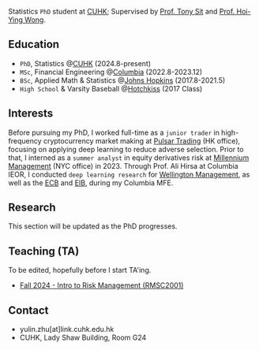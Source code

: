 Statistics `PhD` student at [CUHK](https://www.sta.cuhk.edu.hk/peoples/zhu-yulin/); Supervised by [Prof. Tony Sit](https://www.sta.cuhk.edu.hk/peoples/tonysit/) and [Prof. Hoi-Ying Wong](https://www.sta.cuhk.edu.hk/peoples/hywong/). 

## Education 
- `PhD`, Statistics @[CUHK](https://www.cuhk.edu.hk/english/index.html) (2024.8-present)
- `MSc`, Financial Engineering @[Columbia](https://www.columbia.edu) (2022.8-2023.12)
- `BSc`, Applied Math & Statistics @[Johns Hopkins](https://www.jhu.edu) (2017.8-2021.5)
- `High School` & Varsity Baseball @[Hotchkiss](https://www.hotchkiss.org/) (2017 Class)

## Interests
Before pursuing my PhD, I worked full-time as a `junior trader` in high-frequency cryptocurrency market making at [Pulsar Trading](https://www.pulsar.com) (HK office), focusing on applying deep learning to reduce adverse selection. Prior to that, I interned as a `summer analyst` in equity derivatives risk at [Millennium Management](https://www.mlp.com) (NYC office) in 2023. Through Prof. Ali Hirsa at Columbia IEOR, I conducted `deep learning research` for [Wellington Management](https://www.wellington.com/en), as well as the [ECB](https://www.ecb.europa.eu/home/html/index.en.html) and [EIB](https://www.eib.org/en/index), during my Columbia MFE.

## Research 
This section will be updated as the PhD progresses. 

## Teaching (TA)
To be edited, hopefully before I start TA'ing. 
- [Fall 2024 - Intro to Risk Management (RMSC2001)](intro_rm/intro_rm.md)

## Contact
- yulin.zhu[at]link.cuhk.edu.hk
- CUHK, Lady Shaw Building, Room G24

